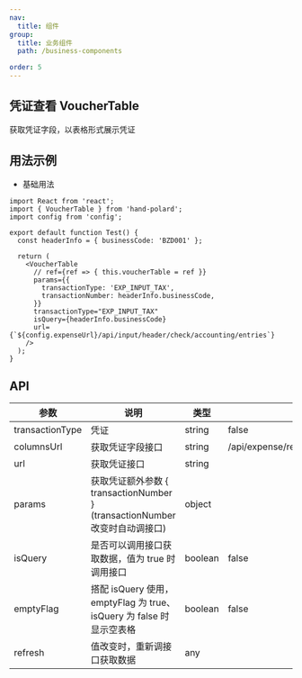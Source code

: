 ```yaml
---
nav:
  title: 组件
group:
  title: 业务组件
  path: /business-components

order: 5
---
```


## 凭证查看 VoucherTable

获取凭证字段，以表格形式展示凭证

## 用法示例

- 基础用法

```tsx
import React from 'react';
import { VoucherTable } from 'hand-polard';
import config from 'config';

export default function Test() {
  const headerInfo = { businessCode: 'BZD001' };

  return (
    <VoucherTable
      // ref={ref => { this.voucherTable = ref }}
      params={{
        transactionType: 'EXP_INPUT_TAX',
        transactionNumber: headerInfo.businessCode,
      }}
      transactionType="EXP_INPUT_TAX"
      isQuery={headerInfo.businessCode}
      url={`${config.expenseUrl}/api/input/header/check/accounting/entries`}
    />
  );
}
```

## API

| 参数            | 说明                                                                        | 类型    | 默认值                                                 |
| --------------- | --------------------------------------------------------------------------- | ------- | ------------------------------------------------------ |
| transactionType | 凭证                                                                        | string  | false                                                  |
| columnsUrl      | 获取凭证字段接口                                                            | string  | /api/expense/report/query/elements/of/accounting/model |
| url             | 获取凭证接口                                                                | string  |                                                        |
| params          | 获取凭证额外参数 { transactionNumber } (transactionNumber 改变时自动调接口) | object  |                                                        |
| isQuery         | 是否可以调用接口获取数据，值为 true 时调用接口                              | boolean | false                                                  |
| emptyFlag       | 搭配 isQuery 使用，emptyFlag 为 true、isQuery 为 false 时显示空表格         | boolean | false                                                  |
| refresh         | 值改变时，重新调接口获取数据                                                | any     |                                                        |
